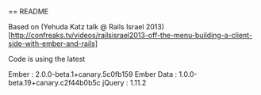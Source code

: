 == README

Based on (Yehuda Katz talk @ Rails Israel 2013)[http://confreaks.tv/videos/railsisrael2013-off-the-menu-building-a-client-side-with-ember-and-rails]

Code is using the latest 

Ember      : 2.0.0-beta.1+canary.5c0fb159
Ember Data : 1.0.0-beta.19+canary.c2f44b0b5c
jQuery     : 1.11.2